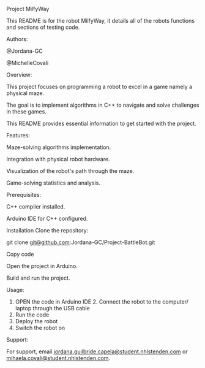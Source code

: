 Project MilfyWay

This README is for the robot MilfyWay, it details all of the robots functions and sections of testing code.

Authors:

@Jordana-GC

@MichelleCovali

Overview:

This project focuses on programming a robot to excel in a game namely a physical maze.

The goal is to implement algorithms in C++ to navigate and solve challenges in these games.

This README provides essential information to get started with the project.

Features:

Maze-solving algorithms implementation.

Integration with physical robot hardware.

Visualization of the robot's path through the maze.

Game-solving statistics and analysis.

Prerequisites:

C++ compiler installed.

Arduino IDE for C++ configured.

Installation Clone the repository:

git clone git@github.com:Jordana-GC/Project-BattleBot.git

Copy code

Open the project in Arduino.

Build and run the project.

Usage:

1. OPEN the code in Arduino IDE
⁠2. Connect the robot to the computer/ laptop through the USB cable
3. ⁠Run the code
4. ⁠Deploy the robot
5. ⁠Switch the robot on

Support:

For support, email jordana.guilbride.capela@student.nhlstenden.com or mihaela.covali@student.nhlstenden.com.

